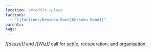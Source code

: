 ```yaml
---
location: \#reddit-rplace
factions:
  - "[[factions/Kessoku Band|Kessoku Band]]"
parents: 
tags: 
---
```

*[[dsuzu]]* and *[[Wiz]]* call for [settle](discord://discord.com/channels/1093664259273130084/1131230952119615600/1131577432521064559), recuperation, and [organisation](discord://discord.com/channels/1093664259273130084/1131230952119615600/1131577504642117652).
